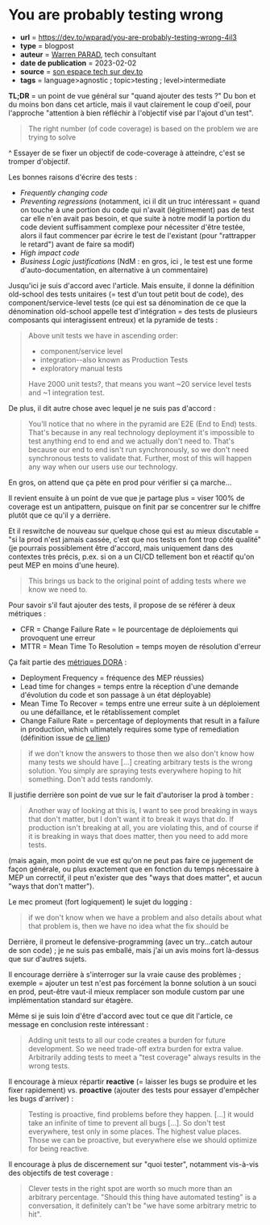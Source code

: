 # You are probably testing wrong

- **url** = https://dev.to/wparad/you-are-probably-testing-wrong-4il3
- **type** = blogpost
- **auteur** = [Warren PARAD](https://github.com/wparad), tech consultant
- **date de publication** = 2023-02-02
- **source** = [son espace tech sur dev.to](https://dev.to/wparad/)
- **tags** = language>agnostic ; topic>testing ; level>intermediate

**TL;DR** = un point de vue général sur "quand ajouter des tests ?" Du bon et du moins bon dans cet article, mais il vaut clairement le coup d'oeil, pour l'approche "attention à bien réfléchir à l'objectif visé par l'ajout d'un test".

> The right number (of code coverage) is based on the problem we are trying to solve

^ Essayer de se fixer un objectif de code-coverage à atteindre, c'est se tromper d'objectif.

Les bonnes raisons d'écrire des tests :

- _Frequently changing code_
- _Preventing regressions_ (notamment, ici il dit un truc intéressant = quand on touche à une portion du code qui n'avait (légitimement) pas de test car elle n'en avait pas besoin, et que suite à notre modif la portion du code devient suffisamment complexe pour nécessiter d'être testée, alors il faut commencer par écrire le test de l'existant (pour "rattrapper le retard") avant de faire sa modif)
- _High impact code_
- _Business Logic justifications_ (NdM : en gros, ici , le test est une forme d'auto-documentation, en alternative à un commentaire)

Jusqu'ici je suis d'accord avec l'article. Mais ensuite, il donne la définition old-school des tests unitaires (= test d'un tout petit bout de code), des component/service-level tests (ce qui est sa dénomination de ce que la dénomination old-school appelle test d'intégration = des tests de plusieurs composants qui interagissent entreux) et la pyramide de tests :

> Above unit tests we have in ascending order:
>
> - component/service level
> - integration--also known as Production Tests
> - exploratory manual tests
>
> Have 2000 unit tests?, that means you want ~20 service level tests and ~1 integration test.

De plus, il dit autre chose avec lequel je ne suis pas d'accord :

> You'll notice that no where in the pyramid are E2E (End to End) tests. That's because in any real technology deployment it's impossible to test anything end to end and we actually don't need to. That's because our end to end isn't run synchronously, so we don't need synchronous tests to validate that. Further, most of this will happen any way when our users use our technology.

En gros, on attend que ça pète en prod pour vérifier si ça marche...

Il revient ensuite à un point de vue que je partage plus = viser 100% de coverage est un antipattern, puisque on finit par se concentrer sur le chiffre plutôt que ce qu'il y a derrière.

Et il reswitche de nouveau sur quelque chose qui est au mieux discutable = "si la prod n'est jamais cassée, c'est que nos tests en font trop côté qualité" (je pourrais possiblement être d'accord, mais uniquement dans des contextes très précis, p.ex. si on a un CI/CD tellement bon et réactif qu'on peut MEP en moins d'une heure).

> This brings us back to the original point of adding tests where we know we need to.

Pour savoir s'il faut ajouter des tests, il propose de se référer à deux métriques :

- CFR = Change Failure Rate = le pourcentage de déploiements qui provoquent une erreur
- MTTR = Mean Time To Resolution = temps moyen de résolution d'erreur

Ça fait partie des [métriques DORA](https://www.leanix.net/fr/wiki/vsm/dora-metrics) :

- Deployment Frequency = fréquence des MEP réussies)
- Lead time for changes = temps entre la réception d'une demande d'évolution du code et son passage à un état déployable)
- Mean Time To Recover = temps entre une erreur suite à un déploiement ou une défaillance, et le rétablissement complet
- Change Failure Rate = percentage of deployments that result in a failure in production, which ultimately requires some type of remediation (définition issue de [ce lien](https://jellyfish.co/blog/change-failure-rate/))

> if we don't know the answers to those then we also don't know how many tests we should have [...] creating arbitrary tests is the wrong solution. You simply are spraying tests everywhere hoping to hit something. Don't add tests randomly.

Il justifie derrière son point de vue sur le fait d'autoriser la prod à tomber :

> Another way of looking at this is, I want to see prod breaking in ways that don't matter, but I don't want it to break it ways that do. If production isn't breaking at all, you are violating this, and of course if it is breaking in ways that does matter, then you need to add more tests.

(mais again, mon point de vue est qu'on ne peut pas faire ce jugement de façon générale, ou plus exactement que en fonction du temps nécessaire à MEP un correctif, il peut n'exister que des "ways that does matter", et aucun "ways that don't matter").

Le mec promeut (fort logiquement) le sujet du logging :

> if we don't know when we have a problem and also details about what that problem is, then we have no idea what the fix should be

Derrière, il promeut le defensive-programming (avec un try...catch autour de son code) ; je ne suis pas emballé, mais j'ai un avis moins fort là-dessus que sur d'autres sujets.

Il encourage derrière à s'interroger sur la vraie cause des problèmes ; exemple = ajouter un test n'est pas forcément la bonne solution à un souci en prod, peut-être vaut-il mieux remplacer son module custom par une implémentation standard sur étagère.

Même si je suis loin d'être d'accord avec tout ce que dit l'article, ce message en conclusion reste intéressant :

> Adding unit tests to all our code creates a burden for future development. So we need trade-off extra burden for extra value. Arbitrarily adding tests to meet a "test coverage" always results in the wrong tests.

Il encourage à mieux répartir **reactive** (= laisser les bugs se produire et les fixer rapidement) vs. **proactive** (ajouter des tests pour essayer d'empêcher les bugs d'arriver) :

> Testing is proactive, find problems before they happen. [...] it would take an infinite of time to prevent all bugs [...]. So don't test everywhere, test only in some places. The highest value places. Those we can be proactive, but everywhere else we should optimize for being reactive.

Il encourage à plus de discernement sur "quoi tester", notamment vis-à-vis des objectifs de test coverage :

> Clever tests in the right spot are worth so much more than an arbitrary percentage. "Should this thing have automated testing" is a conversation, it definitely can't be "we have some arbitrary metric to hit".

